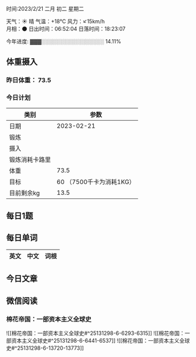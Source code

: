 

时间:2023/2/21 二月 初二 星期二

天气：☀️   晴 气温：+18°C 风力：↙15km/h  
月相：🌑 日出时间：06:52:04 日落时间：18:23:07

今年进度: ▓▓▓░░░░░░░░░░░░░░░░░ 14.11%

## 体重摄入

### 昨日体重： 73.5
### 今日计划
| 类别           | 参数                          |
| -------------- | ----------------------------- |
| 日期           | 2023-02-21                    |
| 锻炼           |                               |
| 摄入           |                               |
| 锻炼消耗卡路里 |                               |
| 体重           | 73.5                          | 
| 目标           | 60      （7500千卡为消耗1KG） |
| 目前剩余kg     |                           13.5    |



## 每日1题


## 每日单词

| 英文       | 中文       |词根|
| ---------- | ---------- | ---|


## 今日文章



## 微信阅读

<!-- start of weread -->

### 棉花帝国：一部资本主义全球史
![[棉花帝国：一部资本主义全球史#^25131298-6-6293-6315]]
![[棉花帝国：一部资本主义全球史#^25131298-6-6441-6537]]
![[棉花帝国：一部资本主义全球史#^25131298-6-13720-13773]]

<!-- end of weread -->
